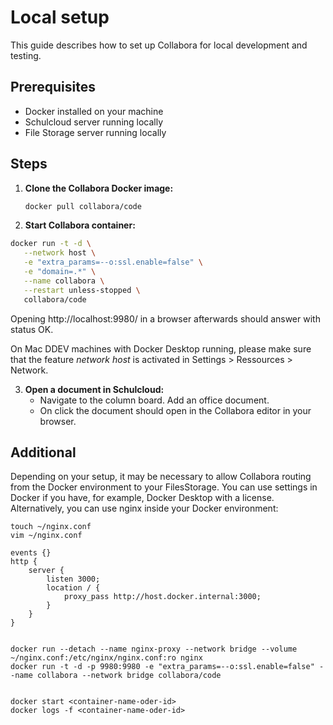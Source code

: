 # Local setup

This guide describes how to set up Collabora for local development and testing.

## Prerequisites
- Docker installed on your machine
- Schulcloud server running locally
- File Storage server running locally

## Steps

1. **Clone the Collabora Docker image:**
   ```bash
   docker pull collabora/code
   ```

2. **Start Collabora container:**
```bash
docker run -t -d \
   --network host \
   -e "extra_params=--o:ssl.enable=false" \
   -e "domain=.*" \
   --name collabora \
   --restart unless-stopped \
   collabora/code
```

Opening http://localhost:9980/ in a browser afterwards should answer with status OK.

On Mac DDEV machines with Docker Desktop running, please make sure that the feature _network host_ is activated in Settings > Ressources > Network.

3. **Open a document in Schulcloud:**
   - Navigate to the column board. Add an office document.
   - On click the document should open in the Collabora editor in your browser.

## Additional
Depending on your setup, it may be necessary to allow Collabora routing from the Docker environment to your FilesStorage.
You can use settings in Docker if you have, for example, Docker Desktop with a license. Alternatively, you can use nginx inside your Docker environment:

```
touch ~/nginx.conf
vim ~/nginx.conf

events {}
http {
    server {
        listen 3000;
        location / {
            proxy_pass http://host.docker.internal:3000;
        }
    }
}


docker run --detach --name nginx-proxy --network bridge --volume ~/nginx.conf:/etc/nginx/nginx.conf:ro nginx
docker run -t -d -p 9980:9980 -e "extra_params=--o:ssl.enable=false" --name collabora --network bridge collabora/code


docker start <container-name-oder-id>
docker logs -f <container-name-oder-id>
```
